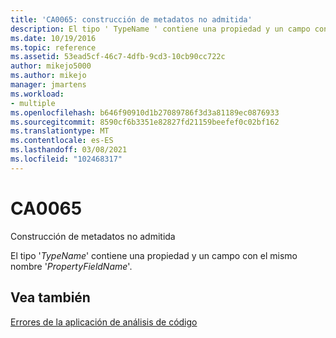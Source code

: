 ```yaml
---
title: 'CA0065: construcción de metadatos no admitida'
description: El tipo ' TypeName ' contiene una propiedad y un campo con el mismo nombre ' PropertyFieldName '.
ms.date: 10/19/2016
ms.topic: reference
ms.assetid: 53ead5cf-46c7-4dfb-9cd3-10cb90cc722c
author: mikejo5000
ms.author: mikejo
manager: jmartens
ms.workload:
- multiple
ms.openlocfilehash: b646f90910d1b27089786f3d3a81189ec0876933
ms.sourcegitcommit: 8590cf6b3351e82827fd21159beefef0c02bf162
ms.translationtype: MT
ms.contentlocale: es-ES
ms.lasthandoff: 03/08/2021
ms.locfileid: "102468317"
---
```

# <a name="ca0065"></a>CA0065

Construcción de metadatos no admitida

El tipo '*TypeName*' contiene una propiedad y un campo con el mismo nombre '*PropertyFieldName*'.

## <a name="see-also"></a>Vea también
[Errores de la aplicación de análisis de código](../code-quality/code-analysis-application-errors.md)
